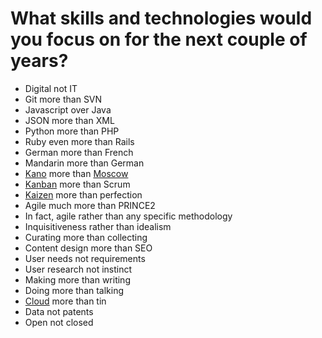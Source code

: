 # What skills and technologies would you focus on for the next couple of years?

 * Digital not IT
 * Git more than SVN
 * Javascript over Java
 * JSON more than XML
 * Python more than PHP
 * Ruby even more than Rails
 * German more than French
 * Mandarin more than German
 * [Kano](https://en.wikipedia.org/wiki/Kano_model) more than [Moscow](https://en.wikipedia.org/wiki/MoSCoW_method)
 * [Kanban](https://en.wikipedia.org/wiki/Kanban_(development)) more than Scrum
 * [Kaizen](https://en.wikipedia.org/wiki/Kaizen) more than perfection
 * Agile much more than PRINCE2
 * In fact, agile rather than any specific methodology
 * Inquisitiveness rather than idealism
 * Curating more than collecting
 * Content design more than SEO
 * User needs not requirements
 * User research not instinct
 * Making more than writing
 * Doing more than talking
 * [Cloud](https://en.wikipedia.org/wiki/Cloud_computing) more than tin
 * Data not patents
 * Open not closed

